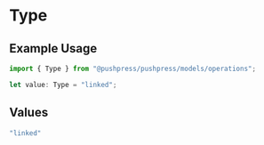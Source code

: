 # Type

## Example Usage

```typescript
import { Type } from "@pushpress/pushpress/models/operations";

let value: Type = "linked";
```

## Values

```typescript
"linked"
```